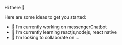  Hi there 👋



Here are some ideas to get you started:

- 🔭 I’m currently working on messengerChatbot
- 🌱 I’m currently learning reactjs,nodejs, react native
- 👯 I’m looking to collaborate on ...


